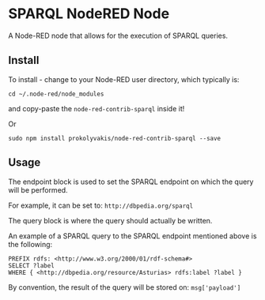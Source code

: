 SPARQL NodeRED Node
=============================

A Node-RED node that allows for the execution of SPARQL queries.


Install
-------
To install - change to your Node-RED user directory, which typically is:

`cd ~/.node-red/node_modules`

and copy-paste the `node-red-contrib-sparql` inside it!

Or

`sudo npm install prokolyvakis/node-red-contrib-sparql --save`


Usage
-----

The endpoint block is used to set the SPARQL endpoint on which the query will be performed.

For example, it can be set to:
 `http://dbpedia.org/sparql`

The query block is where the query should actually be written.

An example of a SPARQL query to the SPARQL endpoint mentioned above is the following:

```
PREFIX rdfs: <http://www.w3.org/2000/01/rdf-schema#>
SELECT ?label
WHERE { <http://dbpedia.org/resource/Asturias> rdfs:label ?label }
```

By convention, the result of the query will be stored on: 
`msg['payload']`



